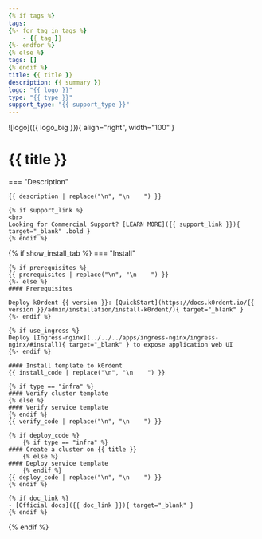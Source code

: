 ```yaml
---
{% if tags %}
tags:
{%- for tag in tags %}
    - {{ tag }}
{%- endfor %}
{% else %}
tags: []
{% endif %}
title: {{ title }}
description: {{ summary }}
logo: "{{ logo }}"
type: "{{ type }}"
support_type: "{{ support_type }}"
---
```

![logo]({{ logo_big }}){ align="right", width="100" }
# {{ title }}

=== "Description"

    {{ description | replace("\n", "\n    ") }}

    {% if support_link %}
    <br>
    Looking for Commercial Support? [LEARN MORE]({{ support_link }}){ target="_blank" .bold }
    {% endif %}

{% if show_install_tab %}
=== "Install"

    {% if prerequisites %}
    {{ prerequisites | replace("\n", "\n    ") }}
    {%- else %}
    #### Prerequisites

    Deploy k0rdent {{ version }}: [QuickStart](https://docs.k0rdent.io/{{ version }}/admin/installation/install-k0rdent/){ target="_blank" }
    {%- endif %}

    {% if use_ingress %}
    Deploy [Ingress-nginx](../../../apps/ingress-nginx/ingress-nginx/#install){ target="_blank" } to expose application web UI
    {%- endif %}

    #### Install template to k0rdent
    {{ install_code | replace("\n", "\n    ") }}

    {% if type == "infra" %}
    #### Verify cluster template
    {% else %}
    #### Verify service template
    {% endif %}
    {{ verify_code | replace("\n", "\n    ") }}

    {% if deploy_code %}
        {% if type == "infra" %}
    #### Create a cluster on {{ title }}
        {% else %}
    #### Deploy service template
        {% endif %}
    {{ deploy_code | replace("\n", "\n    ") }}
    {% endif %}

    {% if doc_link %}
    - [Official docs]({{ doc_link }}){ target="_blank" }
    {% endif %}
{% endif %}

